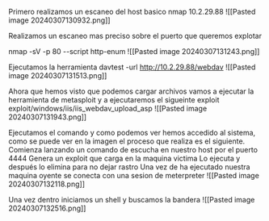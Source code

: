 
Primero realizamos un escaneo del host basico
nmap 10.2.29.88
![[Pasted image 20240307130932.png]]

Realizamos un escaneo mas preciso sobre el puerto que queremos explotar

nmap -sV -p 80 --script http-enum
![[Pasted image 20240307131243.png]]


Ejecutamos la herramienta davtest -url http://10.2.29.88/webdav
![[Pasted image 20240307131513.png]]

Ahora que hemos visto que podemos cargar archivos vamos a ejecutar la herramienta de metasploit y a ejecutaremos el sigueinte exploit
exploit/windows/iis/iis_webdav_upload_asp
![[Pasted image 20240307131943.png]]

Ejecutamos el comando y como podemos ver hemos accedido al sistema, como se puede ver en la imagen el proceso que realiza es el siguiente.
Comienza lanzando un comando de escucha en nuestro host por el puerto 4444
Genera un exploit que carga en la maquina victima
Lo ejecuta y después lo elimina para no dejar rastro
Una vez de ha ejecutado nuestra maquina oyente se conecta con una sesion de meterpreter
![[Pasted image 20240307132118.png]]


Una vez dentro iniciamos un shell y buscamos la bandera
![[Pasted image 20240307132516.png]]
